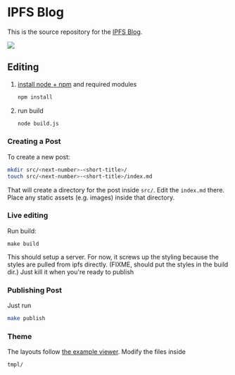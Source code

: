 # IPFS Blog

This is the source repository for the [IPFS Blog](http://ipfs.io/blog).

![](https://www.evernote.com/l/AMaEbN3YfmVC-JDtlxRdFnMMbfvQjQlmU9MB/image.png)

## Editing

1. [install node + npm](http://iojs.org) and required modules

    ```sh
    npm install
    ```

2. run build

    ```sh
    node build.js
    ```

### Creating a Post

To create a new post:

```sh
mkdir src/<next-number>-<short-title>/
touch src/<next-number>-<short-title>/index.md
```

That will create a directory for the post inside `src/`. Edit the `index.md` there. Place any static assets (e.g. images) inside that directory.

### Live editing

Run build:

```
make build
```

This should setup a server. For now, it screws up the styling because the styles are pulled from ipfs directly. (FIXME, should put the styles in the build dir.) Just kill it when you're ready to publish

### Publishing Post

Just run

```sh
make publish
```

### Theme

The layouts follow [the example viewer](https://github.com/ipfs/examples/tree/master/webapps/example-viewer). Modify the files inside

```
tmpl/
```
